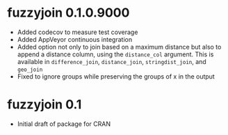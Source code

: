 # fuzzyjoin 0.1.0.9000

* Added codecov to measure test coverage
* Added AppVeyor continuous integration
* Added option not only to join based on a maximum distance but also to append a distance column, using the `distance_col` argument. This is available in `difference_join`, `distance_join`, `stringdist_join`, and `geo_join`
* Fixed to ignore groups while preserving the groups of x in the output

# fuzzyjoin 0.1

* Initial draft of package for CRAN
